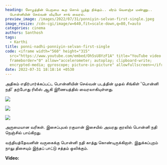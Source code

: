 ```yaml
---
heading: சோழத்தின் பெருமை கூற சொல் பூத்து நிக்கும்.. வீரம் வெளஞ்ச மண்ணு..
  பொன்னியின் செல்வன் வீடியோ சாங் வைரல்.
preview_image: /images/2022/07/31/ponniyin-selvan-first-single.jpeg
image_resize: /cdn-cgi/image/w=640,fit=scale-down,q=80,f=auto
categories: cinema
authors: Santhosh
tags:
  - Karthi
title: ponni-nadhi-ponniyin-selvan-first-single
code: <iframe width="560" height="315"
  src="https://www.youtube.com/embed/Oh5sU8YzF1A" title="YouTube video player"
  frameborder="0" allow="accelerometer; autoplay; clipboard-write;
  encrypted-media; gyroscope; picture-in-picture" allowfullscreen></iframe>
date: 2022-07-31 18:18:14 +0530
---
```

அதிகம் எதிர்பார்க்கப்பட்ட பொன்னியின் செல்வன் படத்தின் முதல் சிங்கிள் 'பொன்னி நதி' தற்போது ரிலீஸ் ஆகி இணையத்தில் வைரலாகியுள்ளது.

![](/images/2022/07/31/ponniyin-selvan-first-single-1.jpeg)

![](/images/2022/07/31/ponniyin-selvan-first-single-2.jpeg)

![](/images/2022/07/31/ponniyin-selvan-first-single-3.jpeg)

அருமையான வரிகள். இசைப்புயல் ரகுமான் இசையில் அவரது குரலில் பொன்னி நதி நெஞ்சில் பாய்கிறது.

வந்தியத்தேவனின் வருகைக்கு பொன்னி நதி காத்து கொண்டிருக்கிறாள். இதுக்கப்புறம் நாலு திசையும் இந்தப் பாட்டு சத்தம் ஒலிக்கும்.

**Video:**